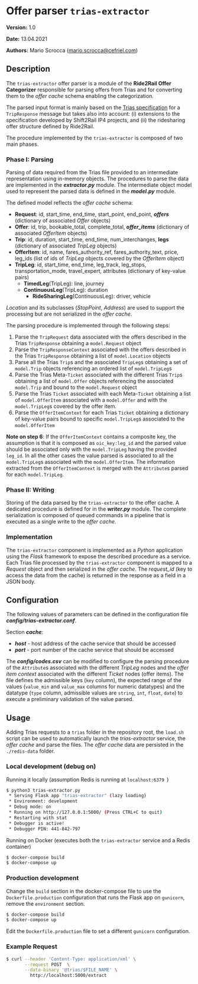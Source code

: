 # Offer parser `trias-extractor`

**Version:** 1.0 

**Date:** 13.04.2021

**Authors:** Mario Scrocca (mario.scrocca@cefriel.com)

## Description 

The `trias-extractor` offer parser  is a module of the **Ride2Rail Offer Categorizer** responsible for parsing offers from Trias and for converting them to the _offer cache_ schema enabling  the categorization.

The parsed input format is mainly based on the [Trias specification](https://github.com/VDVde/TRIAS) for a `TripResponse` message but takes also into account: (i) extensions to the specification developed by Shift2Rail IP4 projects, and (ii) the ridesharing offer structure defined by Ride2Rail.

The procedure implemented by the `trias-extractor` is composed of two main phases.

### Phase I: Parsing   

Parsing of data required from the Trias file provided to an intermediate representation using in-memory objects. The procedures to parse the data are implemented in the ***extractor.py*** module. The intermediate object model used to represent the parsed data is defined in the ***model.py*** module. 

The defined model reflects the _offer cache_ schema:
- **Request**: id, start_time, end_time, start_point, end_point, ***offers*** (dictionary of associated *Offer* objects)
- **Offer**: id, trip, bookable_total, complete_total, ***offer_items***  (dictionary of associated *OfferItem* objects)
- **Trip**: id, duration, start_time, end_time, num_interchanges, **legs** (dictionary of associated *TripLeg* objects)
- **OfferItem**: id, name, fares_authority_ref, fares_authority_text, price, leg_ids (list of ids of *TripLeg* objects covered by the *OfferItem* object)
- **TripLeg**: id, start_time, end_time, leg_track, leg_stops, transportation_mode, travel_expert, attributes (dictionary of key-value pairs)
    - **TimedLeg**(TripLeg): line, journey
    - **ContinuousLeg**(TripLeg): duration 
        - **RideSharingLeg**(ContinuousLeg): driver, vehicle

*Location* and its subclasses (*StopPoint*, *Address*) are used to support the processing but are not serialized in the _offer cache_.

The parsing procedure is implemented through the following steps:

1.  Parse the `TripRequest` data associated with the offers described in the Trias `TripResponse` obtaining a `model.Request` object
2.  Parse the `TripResponseContext` associated with the offers described in the Trias `TripResponse` obtaining a list of `model.Location` objects
3.  Parse all the Trias `Trip`s and the associated `TripLeg`s obtaining a set of `model.Trip` objects referencing an ordered list of `model.TripLeg`s
4.  Parse the Trias Meta-`Ticket` associated with the different Trias `Trip`s obtaining a list of `model.Offer` objects referencing the associated `model.Trip` and bound to the `model.Request` object
5.  Parse the Trias `Ticket` associated with each Meta-`Ticket` obtaining a list of `model.OfferItem` associated with a `model.Offer` and with the `model.TripLeg`s covered by the offer item.
6.  Parse the `OfferItemContext` for each Trias `Ticket` obtaining a dictionary of key-value pairs bound to specific `model.TripLeg`s associated to the `model.OfferItem`

**Note on step 6**: If the `OfferItemContext` contains a composite key, the assumption is that it is composed as `oic_key:leg_id` and the parsed value should be associated only with the `model.TripLeg` having the provided `leg_id`. In all the other cases the value parsed is associated to all the `model.TripLeg`s associated with the `model.OfferItem`. The information extracted from the `OfferItemContext` is merged with the `Attribute`s parsed for each `model.TripLeg`.

### Phase II: Writing 

Storing of the data parsed by the `trias-extractor` to the offer cache. A dedicated procedure is defined for in the ***writer.py*** module. The complete serialization is composed of queued commands in a pipeline that is executed as a single write to the _offer cache_.

### Implementation

The `trias-extractor` component is implemented as a _Python_ application using the _Flask_ framework to expose the described procedure as a service. Each Trias file processed by the `trias-extractor` component is mapped to a *Request* object and then serialized in the _offer cache_. The _request_id_ (key to access the data from the cache) is returned in the response as a field in a JSON body.

## Configuration

The following values of parameters can be defined in the configuration file ***config/trias-extractor.conf***.

Section ***cache***: 
- ***host*** - host address of the cache service that should be accessed 
- ***port*** - port number of the cache service that should be accessed 

The  ***config/codes.csv*** can be modified to configure the parsing procedure of the `Attribute`s associated with the different _TripLeg_ nodes and the _offer item context_ associated with the different _Ticket_ nodes (offer items). The file defines the admissible keys (`key` column), the expected range of the values  (`value_min` and `value_max` columns for numeric datatypes) and the datatype (`type` column, admissible values are `string`, `int`, `float`, `date`) to execute a preliminary validation of the value parsed. 

## Usage

Adding Trias requests to a `trias` folder in the repository root, the `load.sh` script can be used to automatically launch the _trias-extractor_ service, the _offer cache_ and parse the files. The _offer cache_ data are persisted in the `./redis-data` folder.

### Local development (debug on)

Running it locally (assumption Redis is running at  `localhost:6379 `)

```bash
$ python3 trias-extractor.py
 * Serving Flask app "trias-extractor" (lazy loading)
 * Environment: development
 * Debug mode: on
 * Running on http://127.0.0.1:5000/ (Press CTRL+C to quit)
 * Restarting with stat
 * Debugger is active!
 * Debugger PIN: 441-842-797
```

Running on Docker (executes both the `trias-extractor` service and a Redis container)

```bash
$ docker-compose build
$ docker-compose up
```

### Production development
Change the `build` section in the docker-compose file to use the `Dockerfile.production` configuration that runs the Flask app on `gunicorn`, remove the `environment` section.
```bash
$ docker-compose build
$ docker-compose up
```
Edit the `Dockerfile.production` file to set a different `gunicorn` configuration.

### Example Request
```bash
$ curl --header 'Content-Type: application/xml' \
       --request POST  \
       --data-binary '@trias/$FILE_NAME' \
         http://localhost:5000/extract
```